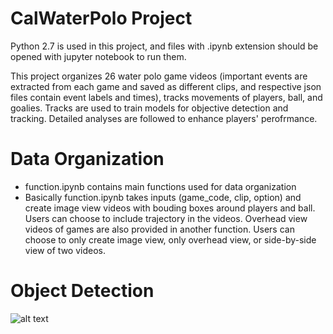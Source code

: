 # CalWaterPolo Project

Python 2.7 is used in this project, and files with .ipynb extension should be opened with jupyter notebook to run them.

This project organizes 26 water polo game videos (important events are extracted from each game and saved as different clips, and respective json files contain event labels and times), tracks movements of players, ball, and goalies. Tracks are used to train models for objective detection and tracking. Detailed analyses are followed to enhance players' perofrmance.

# Data Organization

- function.ipynb contains main functions used for data organization
- Basically function.ipynb takes inputs (game_code, clip, option) and create image view videos with bouding boxes around players and ball. Users can choose to include trajectory in the videos. Overhead view videos of games are also provided in another function. Users can choose to only create image view, only overhead view, or side-by-side view of two videos.

# Object Detection

![alt text](https://github.com/sswpro/CalWaterPolo/blob/master/object_detection/Screen%20Shot%202018-12-06%20at%2011.59.31%20PM.png)


